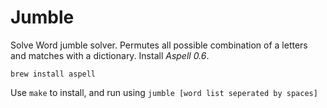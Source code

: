 # Jumble
Solve
Word jumble solver. Permutes all possible combination of a letters and matches with a dictionary.
Install *Aspell 0.6*.
```
brew install aspell
```

Use `make` to install, and run using `jumble [word list seperated by spaces]`
